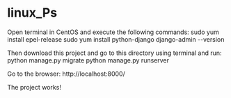 # linux_Ps
Open terminal in CentOS and execute the following commands:
sudo yum install epel-release
sudo yum install python-django
django-admin --version

Then download this project and go to this directory using terminal and run:
python manage.py migrate
python manage.py runserver

Go to the browser:
http://localhost:8000/


The project works!
